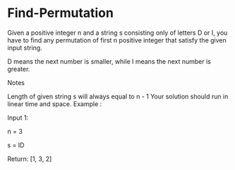 # Find-Permutation

Given a positive integer n and a string s consisting only of letters D or I, you have to find any permutation of first n positive integer that satisfy the given input string.

D means the next number is smaller, while I means the next number is greater.

Notes

Length of given string s will always equal to n - 1
Your solution should run in linear time and space.
Example :

Input 1:

n = 3

s = ID

Return: [1, 3, 2]
